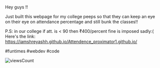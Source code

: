 Hey guys !! 

Just built this webpage for my college peeps so that they can keep an eye on their eye on attendance percentage and still bunk the classes!!

P.S: in our college if att. is < 90 then ₹400/percent fine is imposed sadly:(
Here's the link: https://iamshreyashh.github.io/Attendence_proximator1.github.io/

#funtimes #webdev #code







![viewsCount](https://img.shields.io/endpoint?url=https://counter10.p.rapidapi.com/?rapidapi-key=44fcc7f8f7mshacfcb91fc4190bfp189dddjsnaa696e83052d%26%26ID=https://iamshreyashh.github.io/Attendence_proximator1.github.io/%26%26COLOR=blue)
